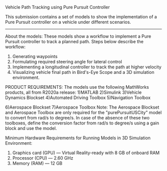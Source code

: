 Vehicle Path Tracking using Pure Pursuit Controller

This submission contains a set of models to show the implementation of a Pure Pursuit controller on a vehicle under different scenarios. 

---------------------------------------------------------------------------------------------------------------------------------------------------

About the models:
These models show a workflow to implement a Pure Pursuit controller to track a planned path. Steps below describe the workflow:
1. Generating waypoints
2. Formulating required steering angle for lateral control
3. Implementing a longitudinal controller to track the path at higher velocity
4. Visualizing vehicle final path in Bird's-Eye Scope and a 3D simulation environment. 


PRODUCT REQUIREMENTS:
The models use the following MathWorks products, all from R2020a release:
1)MATLAB
2)Simulink
3)Vehicle Dynamics Blockset
4)Automated Driving Toolbox
5)Navigation Toolbox

6)Aerospace Blockset 
7)Aerospace Toolbox
Note: The Aerospace Blockset and Aerospace Toolbox are only required for the "purePursuitUSCity" model to convert from rad/s to degree/s.
In case of the absence of these two toolboxes, define the conversion factor from rad/s to degree/s using a gain block and use the model. 


Minimum Hardware Requirements for Running Models in 3D Simulation Environment:
1. Graphics card (GPU) — Virtual Reality-ready with 8 GB of onboard RAM
2. Processor (CPU) — 2.60 GHz
3. Memory (RAM) — 12 GB
